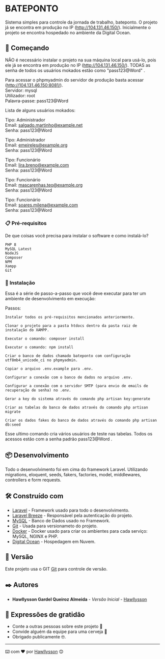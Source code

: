 # BATEPONTO

Sistema simples para controle da jornada de trabalho, bateponto. O projeto já se encontra em produção no IP (http://104.131.46.150/).
Inicialmente o projeto se encontra hospedado no ambiente da Digital Ocean.

## 🚀 Começando

NÃO é necessário instalar o projeto na sua máquina local para usá-lo, pois ele já se encontra em produção no IP (http://104.131.46.150/). TODAS as senha de todos os usuários mokados estão como "pass123@Word" .

Para acessar o phpmyadmin do servidor de produção basta acessar (http://104.131.46.150:8081/).  
Servidor:      mysql  
Utilizador:    root  
Palavra-passe: pass123@Word  

Lista de alguns usuários mokados:

Tipo:  Administrador  
Email: salgado.martinho@example.net  
Senha: pass123@Word  

Tipo:  Administrador  
Email: emeireles@example.org  
Senha: pass123@Word  

Tipo:  Funcionário  
Email: lira.breno@example.com  
Senha: pass123@Word  

Tipo:  Funcionário  
Email: mascarenhas.teo@example.org  
Senha: pass123@Word  

Tipo:  Funcionário  
Email: soares.milena@example.com  
Senha: pass123@Word  

### 📋 Pré-requisitos

De que coisas você precisa para instalar o software e como instalá-lo?

```
PHP 8
MySQL Latest
NodeJS
Composer
NPM
Xampp
Git
```

### 🔧 Instalação

Essa é a série de passo-a-passo que você deve executar para ter um ambiente de desenvolvimento em execução:

Passos:

```
Instalar todos os pré-requisitos mencionados anteriormente.
```

```
Clonar o projeto para a pasta htdocs dentro da pasta raiz de instalação do XAMPP.
```

```
Executar o comando: composer install
```

```
Executar o comando: npm install
```

```
Criar o banco de dados chamado bateponto com configuração utf8mb4_unicode_ci no phpmyadmin.
```

```
Copiar o arquivo .env.example para .env.
```

```
Configurar a conexão com o banco de dados no arquivo .env.
```

```
Configurar a conexão com o servidor SMTP (para envio de emails de recuperação de senha) no .env.
```

```
Gerar a key do sistema através do comando php artisan key:generate
```

```
Criar as tabelas do banco de dados através do comando php artisan migrate
```

```
Criar os dados fakes do banco de dados através do comando php artisan db:seed
```

Esse ultimo comando cria vários usuários de teste nas tabelas. Todos os acessos estão com a senha padrão pass123@Word .

## 📦 Desenvolvimento

Todo o desenvolvimento foi em cima do framework Laravel. Utilizando migrations, eloquent, seeds, fakers, factories, model, middlewares, controllers e form requests.

## 🛠️ Construído com

* [Laravel](https://laravel.com/) - Framework usado para todo o desenvolvimento.
* [Laravel Breeze](https://github.com/laravel/breeze) - Responsável pela autenticação do projeto.
* [MySQL](https://www.mysql.com/) - Banco de Dados usado no Framework.
* [Git](https://git-scm.com/) - Usada para versionameto do projeto.
* [Docker](https://www.docker.com/) - Docker usado para criar os ambientes para cada serviço: MySQL, NGINX e PHP.
* [Digital Ocean](https://www.digitalocean.com/) - Hospedagem em Nuvem.

## 📌 Versão

Este projeto usa o GIT [Git](https://git-scm.com/) para controle de versão. 

## ✒️ Autores

* **Hawllysson Gardel Queiroz Almeida** - *Versão Inicial* - [Hawllysson](https://github.com/hawllysson-gardel)

## 🎁 Expressões de gratidão

* Conte a outras pessoas sobre este projeto 📢
* Convide alguém da equipe para uma cerveja 🍺 
* Obrigado publicamente 🤓.

---
⌨️ com ❤️ por [Hawllysson](https://github.com/hawllysson-gardel) 😊